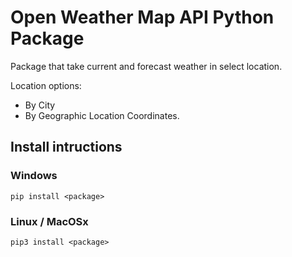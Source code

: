 
# Open Weather Map API Python Package

Package that take current and forecast weather in select location.

Location options:
* By City
* By Geographic Location Coordinates.

## Install intructions

### Windows
```pip install <package>```

### Linux / MacOSx
```pip3 install <package>```
